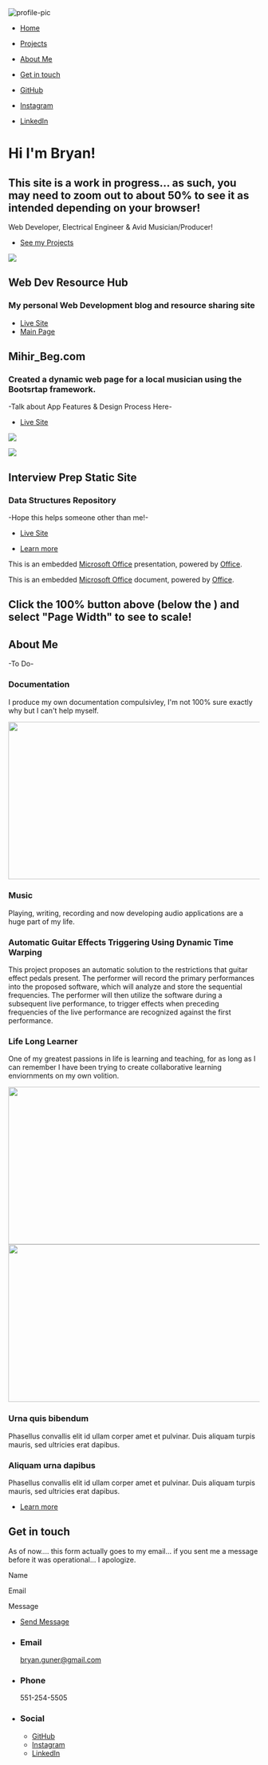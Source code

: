 <img src="./assets/images/profile-image.jpg" alt="profile-pic" class="profile-img image-cropper" />

-   [Home](#intro)
-   [Projects](#one)
-   [About Me](#two)
-   [Get in touch](#three)

-   <a href="https://github.com/bgoonz" class="icon brands fa-github"><span class="label">GitHub</span></a>
-   <a href="https://www.instagram.com/bgoonz/" class="icon brands fa-instagram"><span class="label">Instagram</span></a>
-   <a href="https://www.linkedin.com/in/bryan-guner-046199128/" class="icon brands fa-linkedin-in"><span class="label">LinkedIn</span></a>

Hi I'm Bryan!
=============

This site is a work in progress... as such, you may need to zoom out to about 50% to see it as intended depending on your browser!
----------------------------------------------------------------------------------------------------------------------------------

Web Developer, Electrical Engineer & Avid Musician/Producer!

-   <a href="#one" class="button scrolly">See my Projects</a>

<a href="#" class="image"><img src="images/pic01.jpg" /></a>

Web Dev Resource Hub
--------------------

### My personal Web Development blog and resource sharing site

-   <a href="https://goofy-euclid-1cd736.netlify.app/" class="button">Live Site</a>
-   <a href="https://goofy-euclid-1cd736.netlify.app/core-site/index.html" class="button">Main Page</a>

Mihir\_Beg.com 
---------------

### Created a dynamic web page for a local musician using the Bootsrtap framework.

-Talk about App Features & Design Process Here-

-   <a href="https://eloquent-sammet-ba1810.netlify.app/" class="button">Live Site</a>

<a href="#" class="image"><img src="images/pic02.jpg" /></a>

<a href="#" class="image"><img src="images/pic03.jpg" /></a>

Interview Prep Static Site 
---------------------------

### Data Structures Repository

-Hope this helps someone other than me!-

-   <a href="https://gracious-raman-474030.netlify.app/" class="button">Live Site</a>

-   <a href="" class="button">Learn more</a>

This is an embedded [Microsoft Office](https://office.com) presentation, powered by [Office](https://office.com/webapps).

This is an embedded [Microsoft Office](https://office.com) document, powered by [Office](https://office.com/webapps).

Click the 100% button above (below the ) and select "Page Width" to see to scale!
---------------------------------------------------------------------------------

About Me
--------

-To Do-

<span class="icon solid major fa-code"></span>

### Documentation

I produce my own documentation compulsivley, I'm not 100% sure exactly why but I can't help myself.

<img src="https://i.pinimg.com/originals/18/e0/64/18e0641748101b3f7275f5723d4405f0.gif" width="560" height="315" />

<span class="icon solid major fa-lock"></span>

### Music

Playing, writing, recording and now developing audio applications are a huge part of my life.

<span class="icon solid major fa-cog"></span>

### Automatic Guitar Effects Triggering Using Dynamic Time Warping

This project proposes an automatic solution to the restrictions that guitar effect pedals present. The performer will record the primary performances into the proposed software, which will analyze and store the sequential frequencies. The performer will then utilize the software during a subsequent live performance, to trigger effects when preceding frequencies of the live performance are recognized against the first performance.

<span class="icon solid major fa-desktop"></span>

### Life Long Learner

One of my greatest passions in life is learning and teaching, for as long as I can remember I have been trying to create collaborative learning enviornments on my own volition.

<img src="./assets/images/learning.JPG" width="560" height="315" />

<img src="./assets/images/brain.JPG" width="560" height="315" />

<span class="icon solid major fa-link"></span>

### Urna quis bibendum

Phasellus convallis elit id ullam corper amet et pulvinar. Duis aliquam turpis mauris, sed ultricies erat dapibus.

<span class="icon major fa-gem"></span>

### Aliquam urna dapibus

Phasellus convallis elit id ullam corper amet et pulvinar. Duis aliquam turpis mauris, sed ultricies erat dapibus.

-   <a href="generic.html" class="button">Learn more</a>

Get in touch
------------

As of now.... this form actually goes to my email... if you sent me a message before it was operational... I apologize.

Name

Email

Message

-   <a href="" class="button submit">Send Message</a>

-   ### Email

    [bryan.guner@gmail.com](#)

-   ### Phone

    551-254-5505

-   ### Social

    -   <a href="https://github.com/bgoonz" class="icon brands fa-github"><span class="label">GitHub</span></a>
    -   <a href="https://www.instagram.com/bgoonz/" class="icon brands fa-instagram"><span class="label">Instagram</span></a>
    -   <a href="https://www.linkedin.com/in/bryan-guner-046199128/" class="icon brands fa-linkedin-in"><span class="label">LinkedIn</span></a>

